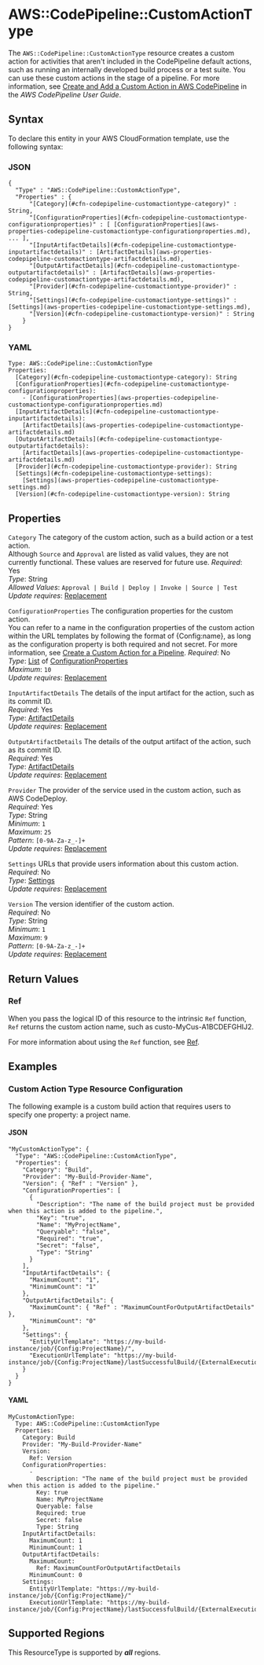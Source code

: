 # AWS::CodePipeline::CustomActionType<a name="aws-resource-codepipeline-customactiontype"></a>

The `AWS::CodePipeline::CustomActionType` resource creates a custom action for activities that aren't included in the CodePipeline default actions, such as running an internally developed build process or a test suite\. You can use these custom actions in the stage of a pipeline\. For more information, see [Create and Add a Custom Action in AWS CodePipeline](https://docs.aws.amazon.com/codepipeline/latest/userguide/how-to-create-custom-action.html) in the *AWS CodePipeline User Guide*\. 

## Syntax<a name="aws-resource-codepipeline-customactiontype-syntax"></a>

To declare this entity in your AWS CloudFormation template, use the following syntax:

### JSON<a name="aws-resource-codepipeline-customactiontype-syntax.json"></a>

```
{
  "Type" : "AWS::CodePipeline::CustomActionType",
  "Properties" : {
      "[Category](#cfn-codepipeline-customactiontype-category)" : String,
      "[ConfigurationProperties](#cfn-codepipeline-customactiontype-configurationproperties)" : [ [ConfigurationProperties](aws-properties-codepipeline-customactiontype-configurationproperties.md), ... ],
      "[InputArtifactDetails](#cfn-codepipeline-customactiontype-inputartifactdetails)" : [ArtifactDetails](aws-properties-codepipeline-customactiontype-artifactdetails.md),
      "[OutputArtifactDetails](#cfn-codepipeline-customactiontype-outputartifactdetails)" : [ArtifactDetails](aws-properties-codepipeline-customactiontype-artifactdetails.md),
      "[Provider](#cfn-codepipeline-customactiontype-provider)" : String,
      "[Settings](#cfn-codepipeline-customactiontype-settings)" : [Settings](aws-properties-codepipeline-customactiontype-settings.md),
      "[Version](#cfn-codepipeline-customactiontype-version)" : String
    }
}
```

### YAML<a name="aws-resource-codepipeline-customactiontype-syntax.yaml"></a>

```
Type: AWS::CodePipeline::CustomActionType
Properties: 
  [Category](#cfn-codepipeline-customactiontype-category): String
  [ConfigurationProperties](#cfn-codepipeline-customactiontype-configurationproperties): 
    - [ConfigurationProperties](aws-properties-codepipeline-customactiontype-configurationproperties.md)
  [InputArtifactDetails](#cfn-codepipeline-customactiontype-inputartifactdetails): 
    [ArtifactDetails](aws-properties-codepipeline-customactiontype-artifactdetails.md)
  [OutputArtifactDetails](#cfn-codepipeline-customactiontype-outputartifactdetails): 
    [ArtifactDetails](aws-properties-codepipeline-customactiontype-artifactdetails.md)
  [Provider](#cfn-codepipeline-customactiontype-provider): String
  [Settings](#cfn-codepipeline-customactiontype-settings): 
    [Settings](aws-properties-codepipeline-customactiontype-settings.md)
  [Version](#cfn-codepipeline-customactiontype-version): String
```

## Properties<a name="aws-resource-codepipeline-customactiontype-properties"></a>

`Category`  <a name="cfn-codepipeline-customactiontype-category"></a>
The category of the custom action, such as a build action or a test action\.  
Although `Source` and `Approval` are listed as valid values, they are not currently functional\. These values are reserved for future use\.
*Required*: Yes  
*Type*: String  
*Allowed Values*: `Approval | Build | Deploy | Invoke | Source | Test`  
*Update requires*: [Replacement](https://docs.aws.amazon.com/AWSCloudFormation/latest/UserGuide/using-cfn-updating-stacks-update-behaviors.html#update-replacement)

`ConfigurationProperties`  <a name="cfn-codepipeline-customactiontype-configurationproperties"></a>
The configuration properties for the custom action\.  
You can refer to a name in the configuration properties of the custom action within the URL templates by following the format of \{Config:name\}, as long as the configuration property is both required and not secret\. For more information, see [Create a Custom Action for a Pipeline](https://docs.aws.amazon.com/codepipeline/latest/userguide/how-to-create-custom-action.html)\.
*Required*: No  
*Type*: [List](aws-properties-codepipeline-customactiontype-configurationproperties.md) of [ConfigurationProperties](aws-properties-codepipeline-customactiontype-configurationproperties.md)  
*Maximum*: `10`  
*Update requires*: [Replacement](https://docs.aws.amazon.com/AWSCloudFormation/latest/UserGuide/using-cfn-updating-stacks-update-behaviors.html#update-replacement)

`InputArtifactDetails`  <a name="cfn-codepipeline-customactiontype-inputartifactdetails"></a>
The details of the input artifact for the action, such as its commit ID\.  
*Required*: Yes  
*Type*: [ArtifactDetails](aws-properties-codepipeline-customactiontype-artifactdetails.md)  
*Update requires*: [Replacement](https://docs.aws.amazon.com/AWSCloudFormation/latest/UserGuide/using-cfn-updating-stacks-update-behaviors.html#update-replacement)

`OutputArtifactDetails`  <a name="cfn-codepipeline-customactiontype-outputartifactdetails"></a>
The details of the output artifact of the action, such as its commit ID\.  
*Required*: Yes  
*Type*: [ArtifactDetails](aws-properties-codepipeline-customactiontype-artifactdetails.md)  
*Update requires*: [Replacement](https://docs.aws.amazon.com/AWSCloudFormation/latest/UserGuide/using-cfn-updating-stacks-update-behaviors.html#update-replacement)

`Provider`  <a name="cfn-codepipeline-customactiontype-provider"></a>
The provider of the service used in the custom action, such as AWS CodeDeploy\.  
*Required*: Yes  
*Type*: String  
*Minimum*: `1`  
*Maximum*: `25`  
*Pattern*: `[0-9A-Za-z_-]+`  
*Update requires*: [Replacement](https://docs.aws.amazon.com/AWSCloudFormation/latest/UserGuide/using-cfn-updating-stacks-update-behaviors.html#update-replacement)

`Settings`  <a name="cfn-codepipeline-customactiontype-settings"></a>
URLs that provide users information about this custom action\.  
*Required*: No  
*Type*: [Settings](aws-properties-codepipeline-customactiontype-settings.md)  
*Update requires*: [Replacement](https://docs.aws.amazon.com/AWSCloudFormation/latest/UserGuide/using-cfn-updating-stacks-update-behaviors.html#update-replacement)

`Version`  <a name="cfn-codepipeline-customactiontype-version"></a>
The version identifier of the custom action\.  
*Required*: No  
*Type*: String  
*Minimum*: `1`  
*Maximum*: `9`  
*Pattern*: `[0-9A-Za-z_-]+`  
*Update requires*: [Replacement](https://docs.aws.amazon.com/AWSCloudFormation/latest/UserGuide/using-cfn-updating-stacks-update-behaviors.html#update-replacement)

## Return Values<a name="aws-resource-codepipeline-customactiontype-return-values"></a>

### Ref<a name="aws-resource-codepipeline-customactiontype-return-values-ref"></a>

 When you pass the logical ID of this resource to the intrinsic `Ref` function, `Ref` returns the custom action name, such as custo\-MyCus\-A1BCDEFGHIJ2\.

For more information about using the `Ref` function, see [Ref](https://docs.aws.amazon.com/AWSCloudFormation/latest/UserGuide/intrinsic-function-reference-ref.html)\.

## Examples<a name="aws-resource-codepipeline-customactiontype--examples"></a>

### Custom Action Type Resource Configuration<a name="aws-resource-codepipeline-customactiontype--examples--Custom_Action_Type_Resource_Configuration"></a>

The following example is a custom build action that requires users to specify one property: a project name\.

#### JSON<a name="aws-resource-codepipeline-customactiontype--examples--Custom_Action_Type_Resource_Configuration--json"></a>

```
"MyCustomActionType": { 
  "Type": "AWS::CodePipeline::CustomActionType", 
  "Properties": { 
    "Category": "Build", 
    "Provider": "My-Build-Provider-Name", 
    "Version": { "Ref" : "Version" }, 
    "ConfigurationProperties": [ 
      {
        "Description": "The name of the build project must be provided when this action is added to the pipeline.", 
        "Key": "true", 
        "Name": "MyProjectName", 
        "Queryable": "false", 
        "Required": "true", 
        "Secret": "false", 
        "Type": "String" 
      } 
    ], 
    "InputArtifactDetails": { 
      "MaximumCount": "1", 
      "MinimumCount": "1" 
    }, 
    "OutputArtifactDetails": { 
      "MaximumCount": { "Ref" : "MaximumCountForOutputArtifactDetails" }, 
      "MinimumCount": "0" 
    }, 
    "Settings": {
      "EntityUrlTemplate": "https://my-build-instance/job/{Config:ProjectName}/",
      "ExecutionUrlTemplate": "https://my-build-instance/job/{Config:ProjectName}/lastSuccessfulBuild/{ExternalExecutionId}/"
    } 
  } 
}
```

#### YAML<a name="aws-resource-codepipeline-customactiontype--examples--Custom_Action_Type_Resource_Configuration--yaml"></a>

```
MyCustomActionType: 
  Type: AWS::CodePipeline::CustomActionType
  Properties: 
    Category: Build 
    Provider: "My-Build-Provider-Name" 
    Version: 
      Ref: Version
    ConfigurationProperties: 
      - 
        Description: "The name of the build project must be provided when this action is added to the pipeline." 
        Key: true 
        Name: MyProjectName 
        Queryable: false
        Required: true 
        Secret: false 
        Type: String 
    InputArtifactDetails: 
      MaximumCount: 1
      MinimumCount: 1 
    OutputArtifactDetails: 
      MaximumCount: 
        Ref: MaximumCountForOutputArtifactDetails 
      MinimumCount: 0 
    Settings: 
      EntityUrlTemplate: "https://my-build-instance/job/{Config:ProjectName}/" 
      ExecutionUrlTemplate: "https://my-build-instance/job/{Config:ProjectName}/lastSuccessfulBuild/{ExternalExecutionId}/"
```

## Supported Regions

This ResourceType is supported by ***all*** regions.